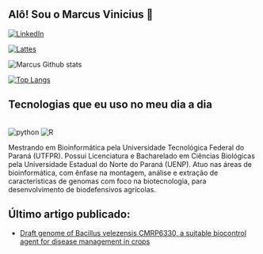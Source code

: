 ## Alô! Sou o Marcus Vinicius 👋

[![LinkedIn](https://img.shields.io/badge/LinkedIn-0077B5?style=for-the-badge&logo=linkedin&logoColor=white
)](https://www.linkedin.com/in/marcus-vinicius-da-silva-rodrigues-88652325b/)

[![Lattes](https://img.shields.io/badge/Academia-fff?style=for-the-badge&logo=academia&logoColor=black)](http://lattes.cnpq.br/1034886569235480)

![Marcus Github stats](https://github-readme-stats.vercel.app/api?username=marcusviniciusrodrigues&show_icons=true&theme=radical)

[![Top Langs](https://github-readme-stats.vercel.app/api/top-langs/?username=marcusviniciusrodrigues)](https://github.com/anuraghazra/github-readme-stats)

## Tecnologias que eu uso no meu dia a dia

<div style="display: inline_block"><br/>
  <img aling="center" alt="python" src="https://img.shields.io/badge/Python-3776AB?style=for-the-badge&logo=python&logoColor=white" />
  <img aling="center" alt="R" src="https://img.shields.io/badge/R-276DC3?style=for-the-badge&logo=r&logoColor=white)" />
</div> 

Mestrando em Bioinformática pela Universidade Tecnológica Federal do Paraná (UTFPR). Possui Licenciatura e Bacharelado em Ciências Biológicas pela Universidade Estadual do Norte do Paraná (UENP). Atuo nas áreas de bioinformática, com ênfase na montagem, análise e extração de caracteristicas de genomas com foco na biotecnologia, para desenvolvimento de biodefensivos agrícolas.

## Último artigo publicado:
- [Draft genome of Bacillus velezensis CMRP6330, a suitable biocontrol agent for disease management in crops](https://journals.asm.org/doi/10.1128/mra.00657-24)<br/> 
